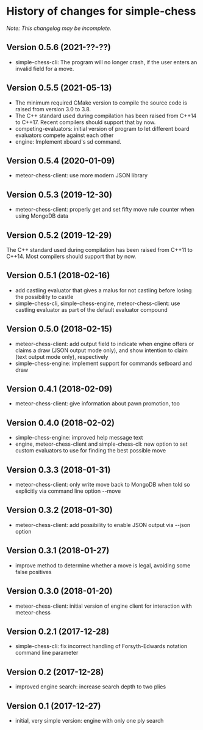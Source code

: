 # History of changes for simple-chess

_Note: This changelog may be incomplete._

## Version 0.5.6 (2021-??-??)

- simple-chess-cli: The program will no longer crash, if the user enters an
  invalid field for a move.

## Version 0.5.5 (2021-05-13)

- The minimum required CMake version to compile the source code is raised from
  version 3.0 to 3.8.
- The C++ standard used during compilation has been raised from C++14 to C++17.
  Recent compilers should support that by now.
- competing-evaluators: initial version of program to let different board
  evaluators compete against each other
- engine: Implement xboard's sd command.

## Version 0.5.4 (2020-01-09)

- meteor-chess-client: use more modern JSON library

## Version 0.5.3 (2019-12-30)
- meteor-chess-client: properly get and set fifty move rule counter when using
  MongoDB data

## Version 0.5.2 (2019-12-29)
The C++ standard used during compilation has been raised from C++11 to C++14.
Most compilers should support that by now.

## Version 0.5.1 (2018-02-16)
- add castling evaluator that gives a malus for not castling before losing the
  possibility to castle
- simple-chess-cli, simple-chess-engine, meteor-chess-client: use castling
  evaluator as part of the default evaluator compound

## Version 0.5.0 (2018-02-15)
- meteor-chess-client: add output field to indicate when engine offers or claims
  a draw (JSON output mode only), and show intention to claim (text output mode
  only), respectively
- simple-chess-engine: implement support for commands setboard and draw

## Version 0.4.1 (2018-02-09)
- meteor-chess-client: give information about pawn promotion, too

## Version 0.4.0 (2018-02-02)
- simple-chess-engine: improved help message text
- engine, meteor-chess-client and simple-chess-cli: new option to set custom
  evaluators to use for finding the best possible move

## Version 0.3.3 (2018-01-31)
- meteor-chess-client: only write move back to MongoDB when told so explicitly
  via command line option --move

## Version 0.3.2 (2018-01-30)
- meteor-chess-client: add possibility to enable JSON output via --json option

## Version 0.3.1 (2018-01-27)
- improve method to determine whether a move is legal, avoiding some false
  positives

## Version 0.3.0 (2018-01-20)
- meteor-chess-client: initial version of engine client for interaction with
  meteor-chess

## Version 0.2.1 (2017-12-28)
- simple-chess-cli: fix incorrect handling of Forsyth-Edwards notation command
  line parameter

## Version 0.2 (2017-12-28)
- improved engine search: increase search depth to two plies

## Version 0.1 (2017-12-27)
- initial, very simple version: engine with only one ply search
